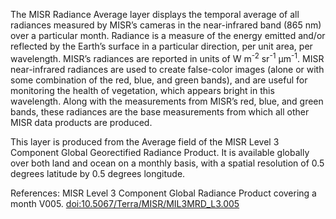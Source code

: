 The MISR Radiance Average layer displays the temporal average of all radiances measured by MISR’s cameras in the near-infrared band (865 nm) over a particular month. Radiance is a measure of the energy emitted and/or reflected by the Earth’s surface in a particular direction, per unit area, per wavelength. MISR’s radiances are reported in units of W m<sup>-2</sup> sr<sup>-1</sup> µm<sup>-1</sup>. MISR near-infrared radiances are used to create false-color images (alone or with some combination of the red, blue, and green bands), and are useful for monitoring the health of vegetation, which appears bright in this wavelength. Along with the measurements from MISR’s red, blue, and green bands, these radiances are the base measurements from which all other MISR data products are produced.

This layer is produced from the Average field of the MISR Level 3 Component Global Georectified Radiance Product. It is available globally over both land and ocean on a monthly basis, with a spatial resolution of 0.5 degrees latitude by 0.5 degrees longitude.

References: MISR Level 3 Component Global Radiance Product covering a month V005. [doi:10.5067/Terra/MISR/MIL3MRD_L3.005](https://doi.org/10.5067/Terra/MISR/MIL3MRD_L3.005)
